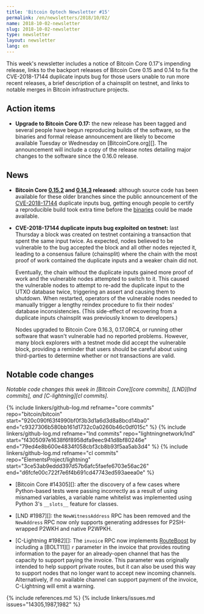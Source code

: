 ```yaml
---
title: 'Bitcoin Optech Newsletter #15'
permalink: /en/newsletters/2018/10/02/
name: 2018-10-02-newsletter
slug: 2018-10-02-newsletter
type: newsletter
layout: newsletter
lang: en
---
```

This week's newsletter includes a notice of Bitcoin Core 0.17's
impending release, links to the backport releases of Bitcoin Core 0.15
and 0.14 to fix the CVE-2018-17144 duplicate inputs bug for those users
unable to run more recent releases, a brief description of a chainsplit
on testnet, and links to notable merges in Bitcoin infrastructure
projects.

## Action items

- **Upgrade to Bitcoin Core 0.17:** the new release has been tagged and
  several people have begun reproducing builds of the software, so the
  binaries and formal release announcement are likely to become
  available Tuesday or Wednesday on [BitcoinCore.org][].  The
  announcement will include a copy of the release notes detailing major
  changes to the software since the 0.16.0 release.

## News

- **Bitcoin Core [0.15.2][] and [0.14.3][] released:** although source code has
  been available for these older branches since the public announcement
  of the [CVE-2018-17144][] duplicate inputs bug, getting enough people
  to certify a reproducible build took extra time before the
  [binaries][bcco /bin] could be made available.

- **CVE-2018-17144 duplicate inputs bug exploited on testnet:**
  last Thursday a block was created on testnet containing a transaction
  that spent the same input twice.  As expected, nodes believed to be
  vulnerable to the bug accepted the block and all other nodes rejected
  it, leading to a consensus failure (chainsplit) where the chain with
  the most proof of work contained the duplicate inputs and a weaker
  chain did not.

    Eventually, the chain without the duplicate inputs gained more proof
    of work and the vulnerable nodes attempted to switch to it.  This
    caused the vulnerable nodes to attempt to re-add the duplicate input
    to the UTXO database twice, triggering an assert and causing them to
    shutdown.  When restarted, operators of the vulnerable nodes needed
    to manually trigger a lengthy reindex procedure to fix their nodes'
    database inconsistencies.  (This side-effect of recovering from a
    duplicate inputs chainsplit was previously known to developers.)

    Nodes upgraded to Bitcoin Core 0.16.3, 0.17.0RC4, or running other
    software that wasn't vulnerable had no reported problems.  However,
    many block explorers with a testnet mode did accept the vulnerable
    block, providing a reminder that users should be careful about using
    third-parties to determine whether or not transactions are valid.

## Notable code changes

*Notable code changes this week in [Bitcoin Core][core commits],
[LND][lnd commits], and [C-lightning][cl commits].*

{% include linkers/github-log.md
  refname="core commits"
  repo="bitcoin/bitcoin"
  start="920c090f63f4990bf0f3b3d1a6d3d8a8bcd14ba0"
  end="c9327306b580bb161d1732c0a0260b46c0df015c"
%}
{% include linkers/github-log.md
  refname="lnd commits"
  repo="lightningnetwork/lnd"
  start="f4305097e1638f6f8958dfa9eec941d8bf80246e"
  end="79ed4e8b600e4834f058cbf3cb8b93f5aa5ab3d4"
%}
{% include linkers/github-log.md
  refname="cl commits"
  repo="ElementsProject/lightning"
  start="3ce53ab9eddd397d57b6afc5faefe6703e56ac26"
  end="d6fcfe00c722f7e6f4b691cd47743ed593aeea0e"
%}

- [Bitcoin Core #14305][]: after the discovery of a few cases where
  Python-based tests were passing incorrectly as a result of using
  misnamed variables, a variable name whitelist was implemented using
  Python 3's `__slots__` feature for classes.

- [LND #1987][]: the `NewWitnessAddress` RPC has been removed and the
  `NewAddress` RPC now only supports generating addresses for
  P2SH-wrapped P2WKH and native P2WPKH.

- [C-Lightning #1982][]: The `invoice` RPC now implements [RouteBoost][]
  by including a [BOLT11][] `r` parameter in the invoice that provides
  routing information to the payer for an already-open channel that has
  the capacity to support paying the invoice.  This parameter was originally
  intended to help support private routes, but it can also be used this
  way to support nodes that no longer want to accept new incoming
  channels.  Alternatively, if no available channel can support
  payment of the invoice, C-Lightning will emit a warning.

{% include references.md %}
{% include linkers/issues.md issues="14305,1987,1982" %}

[0.16.3]: https://bitcoincore.org/en/2018/09/18/release-0.16.3/
[0.15.2]: https://github.com/bitcoin/bitcoin/releases/tag/v0.15.2
[0.14.3]: https://github.com/bitcoin/bitcoin/releases/tag/v0.14.3
[cve-2018-17144]: https://cve.mitre.org/cgi-bin/cvename.cgi?name=CVE-2018-17144
[bcc 0.17]: https://bitcoincore.org/bin/bitcoin-core-0.17.0/
[bcco /bin]: https://bitcoincore.org/bin/
[routeboost]: https://lists.linuxfoundation.org/pipermail/lightning-dev/2018-September/001417.html
